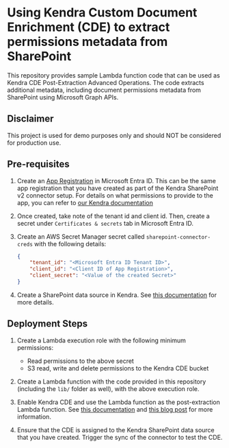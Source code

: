 # Using Kendra Custom Document Enrichment (CDE) to extract permissions metadata from SharePoint

This repository provides sample Lambda function code that can be used as Kendra CDE Post-Extraction Advanced Operations. The code extracts additional metadata, including document permissions metadata from SharePoint using Microsoft Graph APIs.

## Disclaimer
This project is used for demo purposes only and should NOT be considered for production use.

## Pre-requisites

1. Create an [App Registration](https://learn.microsoft.com/en-us/entra/identity-platform/quickstart-register-app) in Microsoft Entra ID. This can be the same app registration that you have created as part of the Kendra SharePoint v2 connector setup. For details on what permissions to provide to the app, you can refer to [our Kendra documentation](https://docs.aws.amazon.com/kendra/latest/dg/data-source-v2-sharepoint.html)

1. Once created, take note of the tenant id and client id. Then, create a secret under `Certificates & secrets` tab in Microsoft Entra ID.

1. Create an AWS Secret Manager secret called `sharepoint-connector-creds` with the following details:
    ```json
    {
        "tenant_id": "<Microsoft Entra ID Tenant ID>",
        "client_id": "<Client ID of App Registration>",
        "client_secret": "<Value of the created Secret>"
    }
    ```

1. Create a SharePoint data source in Kendra. See [this documentation](https://docs.aws.amazon.com/kendra/latest/dg/data-source-v2-sharepoint.html) for more details.

## Deployment Steps

1. Create a Lambda execution role with the following minimum permissions:
    - Read permissions to the above secret
    - S3 read, write and delete permissions to the Kendra CDE bucket

1. Create a Lambda function with the code provided in this repository (including the `lib/` folder as well), with the above execution role.

1. Enable Kendra CDE and use the Lambda function as the post-extraction Lambda function. See [this documentation](https://docs.aws.amazon.com/kendra/latest/dg/custom-document-enrichment.html#advanced-data-manipulation) and [this blog post](https://aws.amazon.com/blogs/machine-learning/enrich-your-content-and-metadata-to-enhance-your-search-experience-with-custom-document-enrichment-in-amazon-kendra/) for more information.

1. Ensure that the CDE is assigned to the Kendra SharePoint data source that you have created. Trigger the sync of the connector to test the CDE.